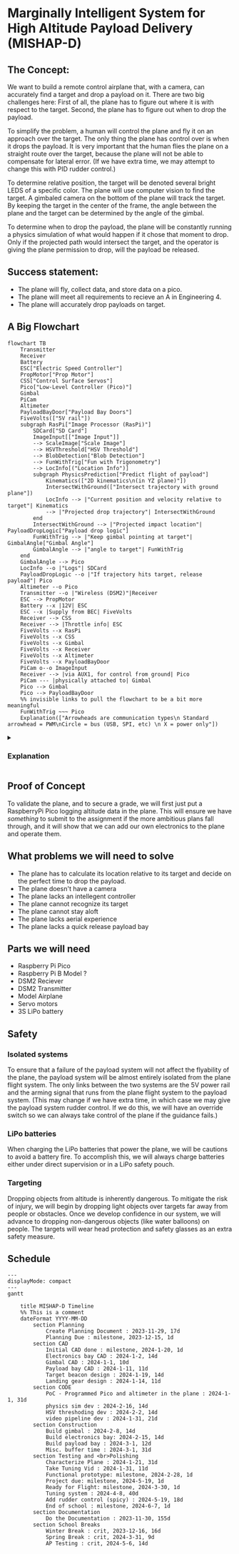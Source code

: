 # Marginally Intelligent System for High Altitude Payload Delivery (MISHAP-D)
## The Concept:
We want to build a remote control airplane that, with a camera, can accurately find a target and drop a payload on it. There are two big challenges here: First of all, the plane has to figure out where it is with respect to the target. Second, the plane has to figure out when to drop the payload.

To simplify the problem, a human will control the plane and fly it on an approach over the target. The only thing the plane has control over is when it drops the payload. It is very important that the human flies the plane on a straight route over the target, because the plane will not be able to compensate for lateral error. (If we have extra time, we may attempt to change this with PID rudder control.)

To determine relative position, the target will be denoted several bright LEDS of a specific color. The plane will use computer vision to find the target. A gimbaled camera on the bottom of the plane will track the target. By keeping the target in the center of the frame, the angle between the plane and the target can be determined by the angle of the gimbal.

To determine when to drop the payload, the plane will be constantly running a physics simulation of what would happen if it chose that moment to drop. Only if the projected path would intersect the target, and the operator is giving the plane permission to drop, will the payload be released.

## Success statement:
* The plane will fly, collect data, and store data on a pico.
* The plane will meet all requirements to recieve an A in Engineering 4.
* The plane will accurately drop payloads on target.
## A Big Flowchart

```mermaid
flowchart TB
    Transmitter
    Receiver
    Battery
    ESC["Electric Speed Controller"]
    PropMotor["Prop Motor"]
    CSS["Control Surface Servos"]
    Pico["Low-Level Controller (Pico)"]
    Gimbal
    PiCam
    Altimeter
    PayloadBayDoor["Payload Bay Doors"]
    FiveVolts(["5V rail"])
    subgraph RasPi["Image Processor (RasPi)"]
        SDCard["SD Card"]
        ImageInput[["Image Input"]]
        --> ScaleImage["Scale Image"]
        --> HSVThreshold["HSV Threshold"]
        --> BlobDetection["Blob Detection"]
        --> FunWithTrig["Fun with Trigonometry"]
        --> LocInfo[("Location Info")]
        subgraph PhysicsPrediction["Predict flight of payload"]
            Kinematics(["2D kinematics\n(in YZ plane)"])
            IntersectWithGround(["Intersect trajectory with ground plane"])
            LocInfo --> |"Current position and velocity relative to target"| Kinematics
            --> |"Projected drop trajectory"| IntersectWithGround
        end
        IntersectWithGround --> |"Projected impact location"| PayloadDropLogic["Payload drop logic"]
        FunWithTrig --> |"Keep gimbal pointing at target"| GimbalAngle["Gimbal Angle"]
        GimbalAngle --> |"angle to target"| FunWithTrig
    end
    GimbalAngle --> Pico
    LocInfo --o |"Logs"| SDCard
    PayloadDropLogic --o |"If trajectory hits target, release payload"| Pico
    Altimeter --o Pico
    Transmitter --o |"Wireless (DSM2)"|Receiver
    ESC --> PropMotor
    Battery --x |12V| ESC
    ESC --x |Supply from BEC| FiveVolts
    Receiver --> CSS
    Receiver --> |Throttle info| ESC
    FiveVolts --x RasPi
    FiveVolts --x CSS
    FiveVolts --x Gimbal
    FiveVolts --x Receiver
    FiveVolts --x Altimeter
    FiveVolts --x PayloadBayDoor
    PiCam o--o ImageInput
    Receiver --> |via AUX1, for control from ground| Pico
    PiCam --- |physically attached to| Gimbal
    Pico --> Gimbal
    Pico --> PayloadBayDoor
    %% invisible links to pull the flowchart to be a bit more meaningful
    FunWithTrig ~~~ Pico
    Explanation(["Arrowheads are communication types\n Standard arrowhead = PWM\nCircle = bus (USB, SPI, etc) \n X = power only"])
```
<details>
<summary><h3> Explanation</h3></summary>
This is a diagram of how the system on the plane will work. Everything starts with the camera, which is mounted on a gimbal under the plane. It feeds video into a Raspberry Pi (not pico). That will run an image processing pipeline that isolates the target's beacons. Using these beacons, it will then determine the correction needed to adjust the gimbal to continue pointing at the target. Additionaly, this data will be used to calculate the plane's location relative to the target with a bit of trigonometry. The location will be logged, and a physics simulation will be run to see where the payload would land if it was dropped at that moment in time. If the payload would hit the target, and the payload drop is armed, the payload will be dropped. The command to drop the payload and the commands to keep the gimbal on target will be sent over USB to a Raspberry Pi Pico, which will serve as the low-level controller. The Pico will control the gimbal and payload bay servos, and it will also be connected to the altimeter that provides height data to the navigation system. Finally, the control surfaces and propellers of the plane will be directly controlled by an RC reciever. The only link between the plane flight system and the payload system is the arming signal, which is a simple PPM signal that runs from the reciever into the Pico. This ensures that errors in the payload system cannot result in loss of control of the plane.
</details>

## Proof of Concept
To validate the plane, and to secure a grade, we will first just put a RaspberryPi Pico logging altitude data in the plane. This will ensure we have *something* to submit to the assignment if the more ambitious plans fall through, and it will show that we can add our own electronics to the plane and operate them.

## What problems we will need to solve
* The plane has to calculate its location relative to its target and decide on the perfect time to drop the payload.
* The plane doesn't have a camera
* The plane lacks an intellegent controller
* The plane cannot recognize its target
* The plane cannot stay aloft
* The plane lacks aerial experience
* The plane lacks a quick release payload bay

## Parts we will need
* Raspberry Pi Pico
* Raspberry Pi B Model ?
* DSM2 Reciever
* DSM2 Transmitter
* Model Airplane
* Servo motors
* 3S LiPo battery

## Safety
### Isolated systems
To ensure that a failure of the payload system will not affect the flyability of the plane, the payload system will be almost entirely isolated from the plane flight system. The only links between the two systems are the 5V power rail and the arming signal that runs from the plane flight system to the payload system. (This may change if we have extra time, in which case we may give the payload system rudder control. If we do this, we will have an override switch so we can always take control of the plane if the guidance fails.) 
### LiPo batteries
When charging the LiPo batteries that power the plane, we will be cautions to avoid a battery fire. To accomplish this, we will always charge batteries either under direct supervision or in a LiPo safety pouch.
### Targeting
Dropping objects from altitude is inherently dangerous. To mitigate the risk of injury, we will begin by dropping light objects over targets far away from people or obstacles. Once we develop confidence in our system, we will advance to dropping non-dangerous objects (like water balloons) on people. The targets will wear head protection and safety glasses as an extra safety measure.
## Schedule
```mermaid
---
displayMode: compact
---
gantt

    title MISHAP-D Timeline
    %% This is a comment
    dateFormat YYYY-MM-DD  
        section Planning 
            Create Planning Document : 2023-11-29, 17d     
            Planning Due : milestone, 2023-12-15, 1d      
        section CAD
            Initial CAD done : milestone, 2024-1-20, 1d
            Electronics bay CAD : 2024-1-2, 14d         
            Gimbal CAD : 2024-1-1, 10d
            Payload bay CAD : 2024-1-11, 11d
            Target beacon design : 2024-1-19, 14d
            Landing gear design : 2024-1-14, 11d 
        section CODE
            PoC - Programmed Pico and altimeter in the plane : 2024-1-1, 31d
            physics sim dev : 2024-2-16, 14d
            HSV threshoding dev : 2024-2-2, 14d
            video pipeline dev : 2024-1-31, 21d
        section Construction
            Build gimbal : 2024-2-8, 14d
            Build electronics bay: 2024-2-15, 14d
            Build payload bay : 2024-3-1, 12d
            Misc. buffer time : 2024-3-1, 31d
        section Testing and <br>Polishing
            Characterize Plane : 2024-1-21, 31d
            Take Tuning Vid : 2024-1-31, 11d
            Functional prototype: milestone, 2024-2-28, 1d
            Project due: milestone, 2024-5-19, 1d
            Ready for Flight: milestone, 2024-3-30, 1d
            Tuning system : 2024-4-8, 40d
            Add rudder control (spicy) : 2024-5-19, 18d
            End of school : milestone, 2024-6-7, 1d
        section Documentation
            Do the Documentation : 2023-11-30, 155d
        section School Breaks
            Winter Break : crit, 2023-12-16, 16d
            Spring Break : crit, 2024-3-31, 9d
            AP Testing : crit, 2024-5-6, 14d
    
```
